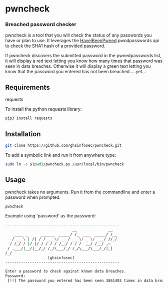 # pwncheck
### Breached password checker
pwncheck is a tool that you will check the status of any passwords you have or plan to use. It leverages the [HaveIBeenPwned](https://haveibeenpwned.com) pwndpasswords api to check the SHA1 hash of a provided password.

If pwncheck discovers the submitted password in the pwnedpasswords list, it will display a red text letting you know how many times that password was seen in data breaches. Otherwise it will display a green text letting you know that the password you entered has not been breached.....yet...

## Requirements
requests

To install the python requests library:
```bash
pip3 install requests
```

## Installation
```bash
git clone https://github.com/ghsinfosec/pwncheck.git
```

To add a symbolic link and run it from anywhere type:
```bash
sudo ln -s $(pwd)/pwncheck.py /usr/local/bin/pwncheck
```

## Usage
pwncheck takes no arguments. Run it from the commandline and enter a password when prompted.
```bash
pwncheck
```

Example using 'password' as the password:
```bash
---------------------------------------------------
                              __              __  
    ____ _      ______  _____/ /_  ___  _____/ /__
   / __ \ | /| / / __ \/ ___/ __ \/ _ \/ ___/ //_/
  / /_/ / |/ |/ / / / / /__/ / / /  __/ /__/ ,<   
 / .___/|__/|__/_/ /_/\___/_/ /_/\___/\___/_/|_|  
/_/                                               
                   [ghsinfosec]                   
---------------------------------------------------

Enter a password to check against known data breaches.
Password: 
 [!!] The password you entered has been seen 3861493 times in data breaches! Do NOT use this password! [!!]

```
